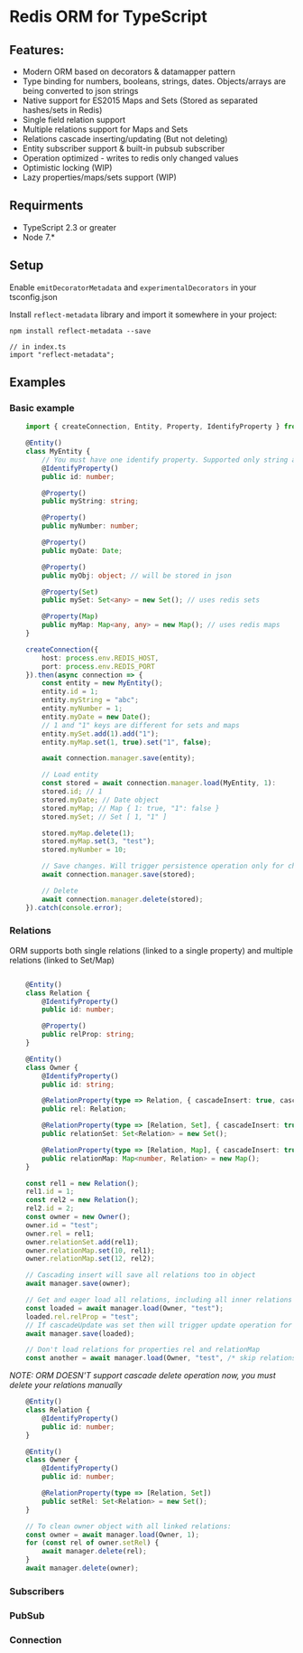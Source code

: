 # Redis ORM for TypeScript

## Features:

* Modern ORM based on decorators & datamapper pattern
* Type binding for numbers, booleans, strings, dates. Objects/arrays are being converted to json strings
* Native support for ES2015 Maps and Sets (Stored as separated hashes/sets in Redis)
* Single field relation support
* Multiple relations support for Maps and Sets
* Relations cascade inserting/updating (But not deleting)
* Entity subscriber support & built-in pubsub subscriber
* Operation optimized - writes to redis only changed values
* Optimistic locking (WIP)
* Lazy properties/maps/sets support (WIP)

## Requirments

* TypeScript 2.3 or greater
* Node 7.*

## Setup

Enable ```emitDecoratorMetadata``` and ```experimentalDecorators``` in your tsconfig.json

Install ```reflect-metadata``` library and import it somewhere in your project:

```
npm install reflect-metadata --save

// in index.ts
import "reflect-metadata";
```

## Examples

### Basic example

```ts
    import { createConnection, Entity, Property, IdentifyProperty } from "orm-redis";

    @Entity()
    class MyEntity {
        // You must have one identify property. Supported only string and numbers
        @IdentifyProperty()
        public id: number;

        @Property()
        public myString: string;

        @Property()
        public myNumber: number;

        @Property()
        public myDate: Date;

        @Property()
        public myObj: object; // will be stored in json

        @Property(Set)
        public mySet: Set<any> = new Set(); // uses redis sets

        @Property(Map)
        public myMap: Map<any, any> = new Map(); // uses redis maps
    }

    createConnection({
        host: process.env.REDIS_HOST,
        port: process.env.REDIS_PORT
    }).then(async connection => {
        const entity = new MyEntity();
        entity.id = 1;
        entity.myString = "abc";
        entity.myNumber = 1;
        entity.myDate = new Date();
        // 1 and "1" keys are different for sets and maps
        entity.mySet.add(1).add("1");
        entity.myMap.set(1, true).set("1", false);

        await connection.manager.save(entity);

        // Load entity
        const stored = await connection.manager.load(MyEntity, 1):
        stored.id; // 1
        stored.myDate; // Date object
        stored.myMap; // Map { 1: true, "1": false }
        stored.mySet; // Set [ 1, "1" ]

        stored.myMap.delete(1);
        stored.myMap.set(3, "test");
        stored.myNumber = 10;

        // Save changes. Will trigger persistence operation only for changed keys
        await connection.manager.save(stored);

        // Delete
        await connection.manager.delete(stored);
    }).catch(console.error);
```

### Relations

ORM supports both single relations (linked to a single property) and multiple relations (linked to Set/Map)

```ts

    @Entity()
    class Relation {
        @IdentifyProperty()
        public id: number;

        @Property()    
        public relProp: string;
    }

    @Entity()
    class Owner {
        @IdentifyProperty()
        public id: string;

        @RelationProperty(type => Relation, { cascadeInsert: true, cascadeUpdate: true })
        public rel: Relation;

        @RelationProperty(type => [Relation, Set], { cascadeInsert: true })
        public relationSet: Set<Relation> = new Set();

        @RelationProperty(type => [Relation, Map], { cascadeInsert: true })
        public relationMap: Map<number, Relation> = new Map();
    }

    const rel1 = new Relation();
    rel1.id = 1;
    const rel2 = new Relation();
    rel2.id = 2;
    const owner = new Owner();
    owner.id = "test";
    owner.rel = rel1;
    owner.relationSet.add(rel1);
    owner.relationMap.set(10, rel1);
    owner.relationMap.set(12, rel2);

    // Cascading insert will save all relations too in object
    await manager.save(owner);

    // Get and eager load all relations, including all inner relations (if presented)
    const loaded = await manager.load(Owner, "test");
    loaded.rel.relProp = "test";
    // If cascadeUpdate was set then will trigger update operation for Relation entity
    await manager.save(loaded);

    // Don't load relations for properties rel and relationMap
    const another = await manager.load(Owner, "test", /* skip relations */ ["rel", "relationMap"]);
```

*NOTE: ORM DOESN'T support cascade delete operation now, you must delete your relations manually*

```ts
    @Entity()
    class Relation {
        @IdentifyProperty()
        public id: number;
    }

    @Entity()
    class Owner {
        @IdentifyProperty()
        public id: number;

        @RelationProperty(type => [Relation, Set])
        public setRel: Set<Relation> = new Set();
    }

    // To clean owner object with all linked relations:
    const owner = await manager.load(Owner, 1);
    for (const rel of owner.setRel) {
        await manager.delete(rel);
    }
    await manager.delete(owner);
```


### Subscribers


### PubSub


### Connection